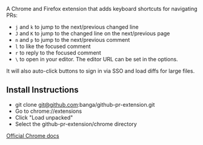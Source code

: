 A Chrome and Firefox extension that adds keyboard shortcuts for navigating PRs:

-   `j` and `k` to jump to the next/previous changed line
-   `J` and `K` to jump to the changed line on the next/previous page
-   `n` and `p` to jump to the next/previous comment
-   `l` to like the focused comment
-   `r` to reply to the focused comment
-   `\` to open in your editor. The editor URL can be set in the options.

It will also auto-click buttons to sign in via SSO and load diffs for large files.

## Install Instructions

-   git clone git@github.com:banga/github-pr-extension.git
-   Go to chrome://extensions
-   Click "Load unpacked"
-   Select the github-pr-extension/chrome directory

[Official Chrome docs](https://developer.chrome.com/docs/extensions/mv3/getstarted/development-basics/#load-unpacked)
